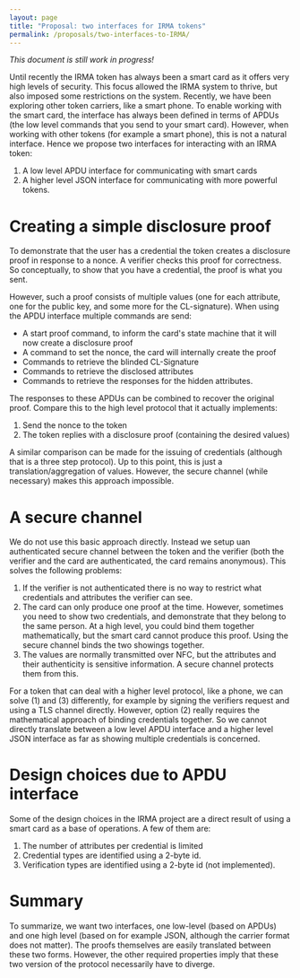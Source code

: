 ```yaml
---
layout: page
title: "Proposal: two interfaces for IRMA tokens"
permalink: /proposals/two-interfaces-to-IRMA/
---
```


*This document is still work in progress!*

Until recently the IRMA token has always been a smart card as it offers very high levels of security. This focus allowed the IRMA system to thrive, but also imposed some restrictions on the system. Recently, we have been exploring other token carriers, like a smart phone. To enable working with the smart card, the interface has always been defined in terms of APDUs (the low level commands that you send to your smart card). However, when working with other tokens (for example a smart phone), this is not a natural interface. Hence we propose two interfaces for interacting with an IRMA token:

 1. A low level APDU interface for communicating with smart cards
 2. A higher level JSON interface for communicating with more powerful tokens.

# Creating a simple disclosure proof

To demonstrate that the user has a credential the token creates a disclosure proof in response to a nonce. A verifier checks this proof for correctness. So conceptually, to show that you have a credential, the proof is what you sent.

However, such a proof consists of multiple values (one for each attribute, one for the public key, and some more for the CL-signature). When using the APDU interface multiple commands are send:

 * A start proof command, to inform the card's state machine that it will now create a disclosure proof
 * A command to set the nonce, the card will internally create the proof
 * Commands to retrieve the blinded CL-Signature
 * Commands to retrieve the disclosed attributes
 * Commands to retrieve the responses for the hidden attributes.

The responses to these APDUs can be combined to recover the original proof. Compare this to the high level protocol that it actually implements:

 1. Send the nonce to the token
 2. The token replies with a disclosure proof (containing the desired values)

A similar comparison can be made for the issuing of credentials (although that is a three step protocol). Up to this point, this is just a translation/aggregation of values. However, the secure channel (while necessary) makes this approach impossible.

# A secure channel

We do not use this basic approach directly. Instead we setup uan authenticated secure channel  between the token and the verifier (both the verifier and the card are authenticated, the card remains anonymous). This solves the following problems:

 1. If the verifier is not authenticated there is no way to restrict what credentials and attributes the verifier can see.
 2. The card can only produce one proof at the time. However, sometimes you need to show two credentials, and demonstrate that they belong to the same person. At a high level, you could bind them together mathematically, but the smart card cannot produce this proof. Using the secure channel binds the two showings together.
 3. The values are normally transmitted over NFC, but the attributes and their authenticity is sensitive information. A secure channel protects them from this.

For a token that can deal with a higher level protocol, like a phone, we can solve (1) and (3) differently, for example by signing the verifiers request and using a TLS channel directly. However, option (2) really requires the mathematical approach of binding credentials together. So we cannot directly translate between a low level APDU interface and a higher level JSON interface as far as showing multiple credentials is concerned.

# Design choices due to APDU interface

Some of the design choices in the IRMA project are a direct result of using a smart card as a base of operations. A few of them are:

 1. The number of attributes per credential is limited
 2. Credential types are identified using a 2-byte id.
 3. Verification types are identified using a 2-byte id (not implemented).

# Summary

To summarize, we want two interfaces, one low-level (based on APDUs) and one high level (based on for example JSON, although the carrier format does not matter). The proofs themselves are easily translated between these two forms. However, the other required properties imply that these two version of the protocol necessarily have to diverge.
